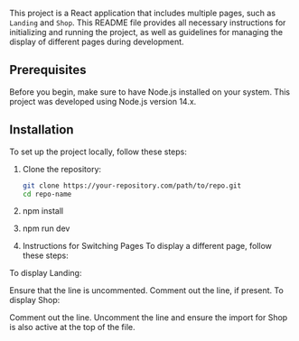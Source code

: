 This project is a React application that includes multiple pages, such as `Landing` and `Shop`. This README file provides all necessary instructions for initializing and running the project, as well as guidelines for managing the display of different pages during development.

## Prerequisites

Before you begin, make sure to have Node.js installed on your system. This project was developed using Node.js version 14.x.

## Installation

To set up the project locally, follow these steps:

1. Clone the repository:

   ```bash
   git clone https://your-repository.com/path/to/repo.git
   cd repo-name

   ```

2. npm install

3. npm run dev

4. Instructions for Switching Pages
   To display a different page, follow these steps:

To display Landing:

Ensure that the <Landing /> line is uncommented.
Comment out the <Shop /> line, if present.
To display Shop:

Comment out the <Landing /> line.
Uncomment the <Shop /> line and ensure the import for Shop is also active at the top of the file.
